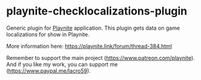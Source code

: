 # playnite-checklocalizations-plugin
Generic plugin for [Playnite](https://playnite.link/) application.
This plugin gets data on game localizations for show in Playnite.

More information here: https://playnite.link/forum/thread-384.html

Remember to support the main project (https://www.patreon.com/playnite). 
And if you like my work, you can support me (https://www.paypal.me/lacro59). 
